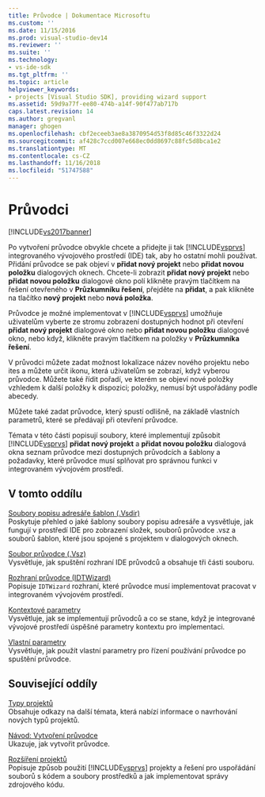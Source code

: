 ```yaml
---
title: Průvodce | Dokumentace Microsoftu
ms.custom: ''
ms.date: 11/15/2016
ms.prod: visual-studio-dev14
ms.reviewer: ''
ms.suite: ''
ms.technology:
- vs-ide-sdk
ms.tgt_pltfrm: ''
ms.topic: article
helpviewer_keywords:
- projects [Visual Studio SDK], providing wizard support
ms.assetid: 59d9a77f-ee80-474b-a14f-90f477ab717b
caps.latest.revision: 14
ms.author: gregvanl
manager: ghogen
ms.openlocfilehash: cbf2eceeb3ae8a3870954d53f8d85c46f3322d24
ms.sourcegitcommit: af428c7ccd007e668ec0dd8697c88fc5d8bca1e2
ms.translationtype: MT
ms.contentlocale: cs-CZ
ms.lasthandoff: 11/16/2018
ms.locfileid: "51747588"
---
```

# <a name="wizards"></a>Průvodci
[!INCLUDE[vs2017banner](../../includes/vs2017banner.md)]

Po vytvoření průvodce obvykle chcete a přidejte ji tak [!INCLUDE[vsprvs](../../includes/vsprvs-md.md)] integrovaného vývojového prostředí (IDE) tak, aby ho ostatní mohli používat. Přidání průvodce se pak objeví v **přidat nový projekt** nebo **přidat novou položku** dialogových oknech. Chcete-li zobrazit **přidat nový projekt** nebo **přidat novou položku** dialogové okno polí klikněte pravým tlačítkem na řešení otevřeného v **Průzkumníku řešení**, přejděte na **přidat**, a pak klikněte na tlačítko **nový projekt** nebo **nová položka**.  
  
 Průvodce je možné implementovat v [!INCLUDE[vsprvs](../../includes/vsprvs-md.md)] umožňuje uživatelům vyberte ze stromu zobrazení dostupných hodnot při otevření **přidat nový projekt** dialogové okno nebo **přidat novou položku** dialogové okno, nebo když, klikněte pravým tlačítkem na položky v **Průzkumníka řešení**.  
  
 V průvodci můžete zadat možnost lokalizace název nového projektu nebo ites a můžete určit ikonu, která uživatelům se zobrazí, když vyberou průvodce. Můžete také řídit pořadí, ve kterém se objeví nové položky vzhledem k další položky k dispozici; položky, nemusí být uspořádány podle abecedy.  
  
 Můžete také zadat průvodce, který spustí odlišně, na základě vlastních parametrů, které se předávají při otevření průvodce.  
  
 Témata v této části popisují soubory, které implementují způsobit [!INCLUDE[vsprvs](../../includes/vsprvs-md.md)] **přidat nový projekt** a **přidat novou položku** dialogová okna seznam průvodce mezi dostupných průvodcích a šablony a požadavky, které průvodce musí splňovat pro správnou funkci v integrovaném vývojovém prostředí.  
  
## <a name="in-this-section"></a>V tomto oddílu  
 [Soubory popisu adresáře šablon (.Vsdir)](../../extensibility/internals/template-directory-description-dot-vsdir-files.md)  
 Poskytuje přehled o jaké šablony soubory popisu adresáře a vysvětluje, jak fungují v prostředí IDE pro zobrazení složek, souborů průvodce .vsz a souborů šablon, které jsou spojené s projektem v dialogových oknech.  
  
 [Soubor průvodce (.Vsz)](../../extensibility/internals/wizard-dot-vsz-file.md)  
 Vysvětluje, jak spuštění rozhraní IDE průvodců a obsahuje tři části souboru.  
  
 [Rozhraní průvodce (IDTWizard)](../../extensibility/internals/wizard-interface-idtwizard.md)  
 Popisuje `IDTWizard` rozhraní, které průvodce musí implementovat pracovat v integrovaném vývojovém prostředí.  
  
 [Kontextové parametry](../../extensibility/internals/context-parameters.md)  
 Vysvětluje, jak se implementují průvodců a co se stane, když je integrované vývojové prostředí úspěšné parametry kontextu pro implementaci.  
  
 [Vlastní parametry](../../extensibility/internals/custom-parameters.md)  
 Vysvětluje, jak použít vlastní parametry pro řízení používání průvodce po spuštění průvodce.  
  
## <a name="related-sections"></a>Související oddíly  
 [Typy projektů](../../extensibility/internals/project-types.md)  
 Obsahuje odkazy na další témata, která nabízí informace o navrhování nových typů projektů.  
  
 [Návod: Vytvoření průvodce](http://msdn.microsoft.com/library/adb41fe9-fcca-4e87-bf4f-bf2fa68e8b06)  
 Ukazuje, jak vytvořit průvodce.  
  
 [Rozšíření projektů](../../extensibility/extending-projects.md)  
 Popisuje způsob použití [!INCLUDE[vsprvs](../../includes/vsprvs-md.md)] projekty a řešení pro uspořádání souborů s kódem a soubory prostředků a jak implementovat správy zdrojového kódu.

